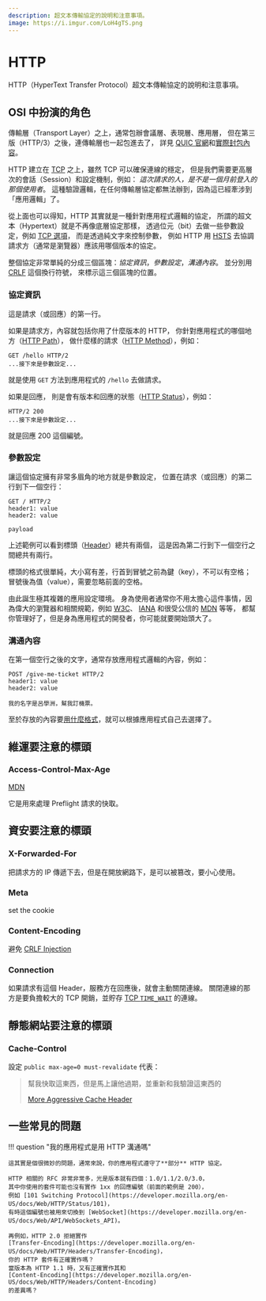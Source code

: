 ```yaml
---
description: 超文本傳輸協定的說明和注意事項。
image: https://i.imgur.com/LoH4gTS.png
---
```


# HTTP

HTTP（HyperText Transfer Protocol）超文本傳輸協定的說明和注意事項。

## OSI 中扮演的角色

傳輸層（Transport Layer）之上，通常包辦會議層、表現層、應用層，
但在第三版（HTTP/3）之後，連傳輸層也一起包進去了，
詳見 [QUIC 官網](https://www.chromium.org/quic/)和[實際封包內容](https://quic.xargs.org/)。

HTTP 建立在 [TCP](./tcp.md) 之上，雖然 TCP 可以確保連線的穩定，
但是我們需要更高層次的會話（Session）和設定機制，例如：
*這次請求的人，是不是一個月前登入的那個使用者*。
這種驗證邏輯，在任何傳輸層協定都無法辦到，因為這已經牽涉到「應用邏輯」了。

從上面也可以得知，HTTP 其實就是一種針對應用程式邏輯的協定，
所謂的超文本（Hypertext）就是不再像底層協定那樣，
透過位元（bit）去做一些參數設定，例如 [TCP 選項](tcp.md#tcp_2)，
而是透過純文字來控制參數，
例如 HTTP 用 [HSTS](https://developer.mozilla.org/en-US/docs/Web/HTTP/Headers/Strict-Transport-Security)
去協調請求方（通常是瀏覽器）應該用哪個版本的協定。

整個協定非常單純的分成三個區塊：*協定資訊*，*參數設定*，*溝通內容*。
並分別用 [CRLF](https://developer.mozilla.org/en-US/docs/Glossary/CRLF) 這個換行符號，
來標示這三個區塊的位置。

### 協定資訊

這是請求（或回應）的第一行。

如果是請求方，內容就包括你用了什麼版本的 HTTP，
你針對應用程式的哪個地方（[HTTP Path](https://developer.mozilla.org/en-US/docs/Web/API/URL/pathname)），
做什麼樣的請求（[HTTP Method](https://developer.mozilla.org/en-US/docs/Web/HTTP/Methods)），例如：

```text
GET /hello HTTP/2
...接下來是參數設定...
```

就是使用 `GET` 方法到應用程式的 `/hello` 去做請求。

如果是回應，
則是會有版本和回應的狀態（[HTTP Status](https://developer.mozilla.org/en-US/docs/Web/HTTP/Status)），例如：

```text
HTTP/2 200
...接下來是參數設定...
```

就是回應 200 這個編號。

### 參數設定

讓這個協定擁有非常多眉角的地方就是參數設定，
位置在請求（或回應）的第二行到下一個空行：

```text
GET / HTTP/2
header1: value
header2: value

payload
```

上述範例可以看到標頭（[Header](https://developer.mozilla.org/en-US/docs/Web/HTTP/Headers)）總共有兩個，
這是因為第二行到下一個空行之間總共有兩行。

標頭的格式很單純，大小寫有差，行首到冒號之前為鍵（key），不可以有空格；
冒號後為值（value），需要忽略前面的空格。

由此誕生極其複雜的應用設定環境。
身為使用者通常你不用太擔心這件事情，因為偉大的瀏覽器和相關規範，例如
[W3C](https://www.w3.org/standards/)、
[IANA](https://www.iana.org/assignments/message-headers/message-headers.xhtml#perm-headers)
和很受公信的
[MDN](https://developer.mozilla.org/en-US/docs/Learn/Getting_started_with_the_web/The_web_and_web_standards)
等等，
都幫你管理好了，但是身為應用程式的開發者，你可能就要開始頭大了。

### 溝通內容

在第一個空行之後的文字，通常存放應用程式邏輯的內容，例如：

```text
POST /give-me-ticket HTTP/2
header1: value
header2: value

我的名字是呂學洲，幫我訂機票。
```

至於存放的內容要[用什麼格式](../../feedback/distributed-systems-with-node.js/protocol.md)，就可以根據應用程式自己去選擇了。

## 維運要注意的標頭

### Access-Control-Max-Age

[MDN](https://developer.mozilla.org/en-US/docs/Web/HTTP/Headers/Access-Control-Max-Age)

它是用來處理 Preflight 請求的快取。

## 資安要注意的標頭

### X-Forwarded-For

把請求方的 IP 傳遞下去，但是在開放網路下，是可以被篡改，要小心使用。

### Meta

set the cookie

### Content-Encoding

避免 [CRLF Injection](https://www.praetorian.com/blog/using-crlf-injection-to-bypass-akamai-web-app-firewall/)

### Connection

如果請求有這個 Header，服務方在回應後，就會主動關閉連線。
關閉連線的那方是要負擔較大的 TCP 開銷，並貯存 [TCP `TIME_WAIT`](tcp.md#四次揮手) 的連線。

## 靜態網站要注意的標頭

### Cache-Control

設定 `public max-age=0 must-revalidate` 代表：

> 幫我快取這東西，但是馬上讓他過期，並重新和我驗證這東西的
>
> [More Aggressive Cache Header](https://macarthur.me/posts/more-aggressive-cache-headers)

## 一些常見的問題

!!! question "我的應用程式是用 HTTP 溝通嗎"

    這其實是個很微妙的問題，通常來說，你的應用程式遵守了**部分** HTTP 協定。

    HTTP 相關的 RFC 非常非常多，光是版本就有四個：1.0/1.1/2.0/3.0，
    其中你使用的套件可能也沒有實作 1xx 的回應編號（前面的範例是 200），
    例如 [101 Switching Protocol](https://developer.mozilla.org/en-US/docs/Web/HTTP/Status/101)，
    有時這個編號也被用來切換到 [WebSocket](https://developer.mozilla.org/en-US/docs/Web/API/WebSockets_API)。

    再例如，HTTP 2.0 拒絕實作
    [Transfer-Encoding](https://developer.mozilla.org/en-US/docs/Web/HTTP/Headers/Transfer-Encoding)，
    你的 HTTP 套件有正確實作嗎？
    當版本為 HTTP 1.1 時，又有正確實作其和
    [Content-Encoding](https://developer.mozilla.org/en-US/docs/Web/HTTP/Headers/Content-Encoding)
    的差異嗎？
